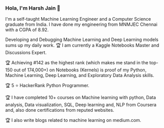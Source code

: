 ### Hola, I'm Harsh Jain 👋

I'm a self-taught Machine Learning Engineer and a Computer Science graduate from India. I have done my engineering from MNMJEC Chennai with a CGPA of 8.92.

Developing and Debugging Machine Learning and Deep Learning models sums up my daily work. 
🏆 I am currently a Kaggle Notebooks Master and Discussions  Expert. 

🏆 Achieving #142 as the highest rank (which makes me stand in the top-150 out of 174,000+) on Notebooks (Kernels) is proof of my Python, Machine Learning, Deep Learning, and Exploratory Data Analysis skills.

🏆 5 ⭐ HackerRank Python Programmer.

🏆 I have completed 10+ courses on Machine learning with python, Data analysis, Data visualization, SQL, Deep learning and, NLP from Coursera and, also done certifications from reputed websites.

🏆 I also write blogs related to machine learning on medium.com.
